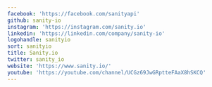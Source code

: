 ```yaml
---
facebook: 'https://facebook.com/sanityapi'
github: sanity-io
instagram: 'https://instagram.com/sanity.io'
linkedin: 'https://linkedin.com/company/sanity-io'
logohandle: sanityio
sort: sanityio
title: Sanity.io
twitter: sanity_io
website: 'https://www.sanity.io/'
youtube: 'https://youtube.com/channel/UCGz69JwGRptteFAaX8hSKCQ'
---
```

